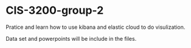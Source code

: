 # CIS-3200-group-2

Pratice and learn how to use kibana and elastic cloud to do visulization.

Data set and powerpoints will be include in the files.
